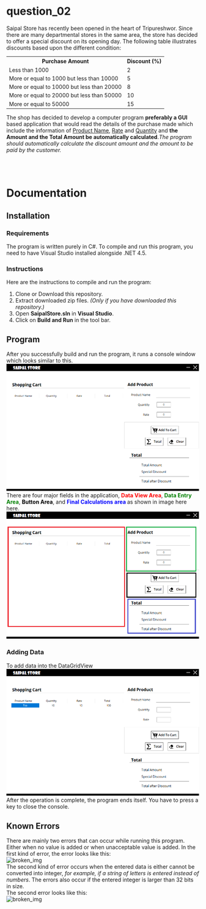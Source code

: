 # question_02
<p>Saipal Store has recently been opened in the heart of Tripureshwor. Since there are many departmental stores in the
  same area, the store has decided to offer a special discount on its opening day. The following table illustrates
  discounts based upon the different condition:
</p>
<table>
  <tr>
    <th>Purchase Amount</th>
    <th>Discount (%)</th>
  </tr>
  <tr>
    <td>Less than 1000</td>
    <td>2</td>
  </tr>
  <tr>
    <td>More or equal to 1000 but less than 10000</td>
    <td>5</td>
  </tr>
  <tr>
    <td>More or equal to 10000 but less than 20000</td>
    <td>8</td>
  </tr>
  <tr>
    <td>More or equal to 20000 but less than 50000</td>
    <td>10</td>
  </tr>
  <tr>
    <td> More or equal to 50000</td>
    <td>15</td>
  </tr>
</table>
<p>
  The shop has decided to develop a computer program <b>preferably a GUI</b> based application that would read the
  details of the purchase made which include the information of <ins>Product Name</ins>, <ins>Rate</ins> and
  <ins>Quantity</ins> and <b>the Amount and the Total Amount be automatically calculated</b>.<i>The program should
    automatically calculate the discount amount and the amount to be paid by the customer.</i>
</p><br><br>
<h1>Documentation</h1>
<h2>Installation</h2>
<h3>Requirements</h3>
<p>
  The program is written purely in C#. To compile and run this program, you need to have Visual Studio installed
  alongside .NET 4.5.
</p>
<h3>Instructions</h3>
<p>
  Here are the instructions to compile and run the program:
  <ol>
    <li>Clone or Download this repository.</li>
    <li>Extract downloaded zip files. <i>(Only if you have downloaded this repository.)</i></li>
    <li>Open <b>SaipalStore.sln</b> in <b>Visual Studio</b>. </li>
    <li>Click on <b>Build and Run</b> in the tool bar.</li>
  </ol>
</p>
<h2>Program</h2>
<p>After you successfully build and run the program, it runs a console window which looks similar to this.<br>
  <img src="images/screen1.png" alt="broken_img"><br>
  There are four major fields in the application, <b style="color: red;">Data View Area</b>, <b style="color: green;">
    Data Entry Area</b>, <b style="color: black;">Button Area</b>, and <b style="color: blue;">Final Calculations area
  </b> as shown in image here here. <br>
  <img src="images/screen1(labels).png" alt="broken_img">

  <h3>Adding Data</h3>
  To add data into the DataGridView
  <img src="images/screen2.png" alt="broken_img"><br>
  After the operation is complete, the program ends itself. You have to press a key to close the console.
</p>
<h2>Known Errors</h2>
<p>
  There are mainly two errors that can occur while running this program. Either when no value is added or when
  unacceptable value is added. In the first kind of error, the error looks like this: <br>
  <img src="images/error1.png" alt="broken_img"><br>
  The second kind of error occurs when the entered data is either cannot be converted into integer, <i>for example, if
    a string of letters is entered instead of numbers</i>. The errors also occur if the entered integer is larger
  than 32 bits in size. <br>
  The second error looks like this: <br>
  <img src="images/error2.png" alt="broken_img"><br>
</p>